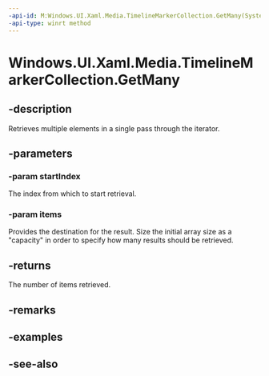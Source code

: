 ```yaml
---
-api-id: M:Windows.UI.Xaml.Media.TimelineMarkerCollection.GetMany(System.UInt32,Windows.UI.Xaml.Media.TimelineMarker[])
-api-type: winrt method
---
```


<!-- Method syntax
public uint GetMany(System.UInt32 startIndex, Windows.UI.Xaml.Media.TimelineMarker[] items)
-->

# Windows.UI.Xaml.Media.TimelineMarkerCollection.GetMany

## -description
Retrieves multiple elements in a single pass through the iterator.


## -parameters
### -param startIndex
The index from which to start retrieval.

### -param items
Provides the destination for the result. Size the initial array size as a "capacity" in order to specify how many results should be retrieved.

## -returns
The number of items retrieved.

## -remarks

## -examples

## -see-also

